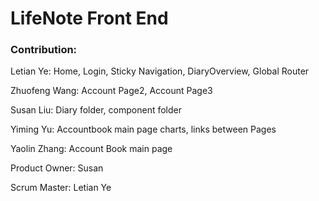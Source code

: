 # LifeNote Front End



### Contribution:

Letian Ye: Home, Login, Sticky Navigation, DiaryOverview, Global Router

Zhuofeng Wang: Account Page2, Account Page3

Susan Liu: Diary folder, component folder

Yiming Yu: Accountbook main page charts, links between Pages

Yaolin Zhang: Account Book main page

Product Owner: Susan

Scrum Master: Letian Ye


